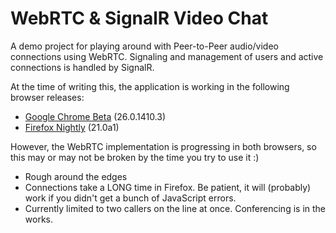 WebRTC & SignalR Video Chat
=================

A demo project for playing around with Peer-to-Peer audio/video connections using WebRTC.  Signaling and management of users and active connections is handled by SignalR.

At the time of writing this, the application is working in the following browser releases:

- [Google Chrome Beta](https://www.google.com/intl/en/chrome/browser/beta.html) (26.0.1410.3)
- [Firefox Nightly](http://nightly.mozilla.org/) (21.0a1)

However, the WebRTC implementation is progressing in both browsers, so this may or may not be broken by the time you try to use it :)

- Rough around the edges
- Connections take a LONG time in Firefox.  Be patient, it will (probably) work if you didn't get a bunch of JavaScript errors.
- Currently limited to two callers on the line at once.  Conferencing is in the works.
